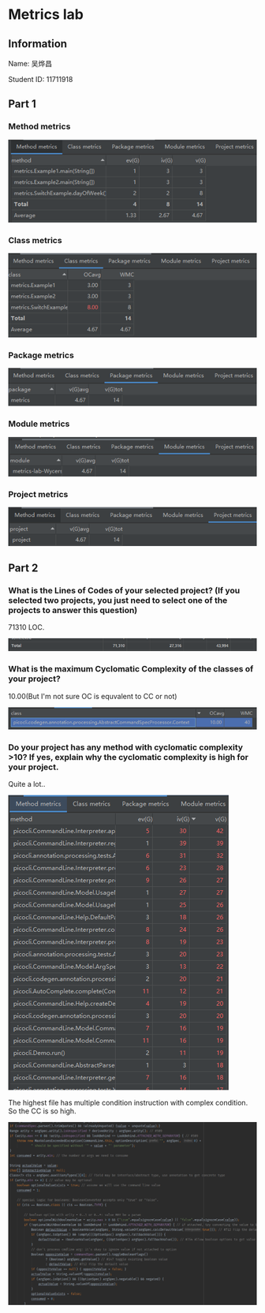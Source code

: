 # Metrics lab

## Information

Name: 吴烨昌

Student ID: 11711918

## Part 1

### Method metrics

![image-20200330144400385](image-20200330144400385.png)

### Class metrics

![image-20200330144411730](image-20200330144411730.png)

### Package metrics

![image-20200330144505510](image-20200330144505510.png)

### Module metrics

![image-20200330144443358](image-20200330144443358.png)

### Project metrics

![image-20200330144517619](image-20200330144517619.png)

## Part 2

### What is the Lines of Codes of your selected project? (If you selected two projects, you just need to select one of the projects to answer this question)

71310 LOC.

![image-20200330153613397](image-20200330153613397.png)

### What is the maximum Cyclomatic Complexity of the classes of your project?

10.00(But I'm not sure OC is equvalent to CC or not)

![image-20200330153535271](image-20200330153535271.png)

### Do your project has any method with cyclomatic complexity >10? If yes, explain why the cyclomatic complexity is high for your project.

Quite a lot..

![image-20200330154012813](image-20200330154012813.png)

The highest file has multiple condition instruction with complex condition. So the CC is so high.

![image-20200330154150358](image-20200330154150358.png)
